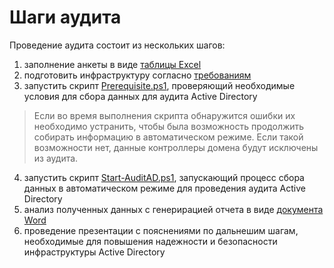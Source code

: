 # Шаги аудита

Проведение аудита состоит из нескольких шагов:
1. заполнение анкеты в виде [таблицы Excel](/Form/FormAuditAD.xlsx)
2. подготовить инфраструктуру согласно [требованиям](/Prerequisite/)
3. запустить скрипт [Prerequisite.ps1](/PowerShell/Prerequisite.ps1), проверяющий необходимые условия для сбора данных для аудита Active Directory

> Если во время выполнения скрипта обнаружится ошибки их необходимо устранить, чтобы была возможность продолжить собирать информацию в автоматическом режиме. Если такой возможности нет, данные контроллеры домена будут исключены из аудита.

4. запустить скрипт [Start-AuditAD.ps1](/PowerShell/Start-AuditAD.ps1), запускающий процесс сбора данных в автоматическом режиме для проведения аудита Active Directory
5. анализ полученных данных с генерирацией отчета в виде [документа Word](/Report/)
6. проведение презентации с пояснениями по дальнешим шагам, необходимые для повышения надежности и безопасности инфраструктуры Active Directory